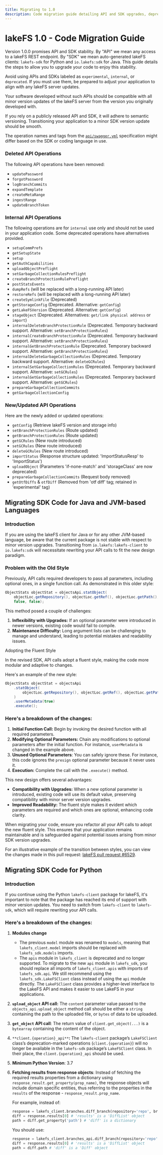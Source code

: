 ```yaml
---
title: Migrating to 1.0
description: Code migration guide detailing API and SDK upgrades, deprecated and new API operations, and SDK migration processes for both Java/JVM and Python with code refactoring examples for improved stability and compatibility.
---
```


# lakeFS 1.0 - Code Migration Guide

Version 1.0.0 promises API and SDK stability. By "API" we mean any access to a lakeFS REST endpoint. By "SDK" we mean auto-generated lakeFS clients: `lakefs-sdk` for Python and `io.lakefs:sdk` for Java. This guide details the steps to allow you to upgrade your code to enjoy this stability.

Avoid using APIs and SDKs labeled as `experimental`, `internal`, or `deprecated`. If you must use them, be prepared to adjust your application to align with any lakeFS server updates.

Your software developed without such APIs should be compatible with all minor version updates of the lakeFS server from the version you originally developed with.

If you rely on a publicly released API and SDK, it will adhere to semantic versioning. Transitioning your application to a minor SDK version update should be smooth.

The operation names and tags from the [`api/swagger.yml`](https://github.com/treeverse/lakeFS/blob/7d9feeb0211a637e2b8a63abaa629efc968d7c9e/api/swagger.yml) specification might differ based on the SDK or coding language in use.

### Deleted API Operations

The following API operations have been removed:

- `updatePassword`
- `forgotPassword`
- `logBranchCommits`
- `expandTemplate`
- `createMetaRange`
- `ingestRange`
- `updateBranchToken`

### Internal API Operations

The following operations are for `internal` use only and should not be used in your application code. Some deprecated operations have alternatives provided.

- `setupCommPrefs`
- `getSetupState`
- `setup`
- `getAuthCapabilities`
- `uploadObjectPreflight`
- `setGarbageCollectionRulesPreflight`
- `createBranchProtectionRulePreflight`
- `postStatsEvents`
- `dumpRefs` (will be replaced with a long-running API later)
- `restoreRefs` (will be replaced with a long-running API later)
- `createSymlinkFile` (Deprecated)
- `getStorageConfig` (Deprecated. Alternative: `getConfig`)
- `getLakeFSVersion` (Deprecated. Alternative: `getConfig`)
- `stageObject` (Deprecated. Alternatives: `get/link physical address` or `import`)
- `internalDeleteBranchProtectionRule` (Deprecated. Temporary backward support. Alternative: `setBranchProtectionRules`)
- `internalCreateBranchProtectionRule` (Deprecated. Temporary backward support. Alternative: `setBranchProtectionRules`)
- `internalGetBranchProtectionRule` (Deprecated. Temporary backward support. Alternative: `getBranchProtectionRules`)
- `internalDeleteGarbageCollectionRules` (Deprecated. Temporary backward support. Alternative: `deleteGCRules`)
- `internalSetGarbageCollectionRules` (Deprecated. Temporary backward support. Alternative: `setGCRules`)
- `internalGetGarbageCollectionRules` (Deprecated. Temporary backward support. Alternative: `getGCRules`)
- `prepareGarbageCollectionCommits`
- `getGarbageCollectionConfig`

### New/Updated API Operations

Here are the newly added or updated operations:

- `getConfig` (Retrieve lakeFS version and storage info)
- `setBranchProtectionRules` (Route updated)
- `getBranchProtectionRules` (Route updated)
- `getGCRules` (New route introduced)
- `setGCRules` (New route introduced)
- `deleteGCRules` (New route introduced)
- `importStatus` (Response structure updated: 'ImportStatusResp' to 'ImportStatus')
- `uploadObject` (Parameters 'if-none-match' and 'storageClass' are now deprecated)
- `prepareGarbageCollectionCommits` (Request body removed)
- `getOtfDiffs` & `otfDiff` (Removed from 'otf diff' tag; retained in 'experimental' tag)

## Migrating SDK Code for Java and JVM-based Languages

### Introduction

If you are using the lakeFS client for Java or for any other JVM-based language, be aware that the current package is not stable with respect to minor version upgrades.
Transitioning from `io.lakefs:lakefs-client` to `io.lakefs:sdk` will necessitate rewriting your API calls to fit the new design paradigm.


### Problem with the Old Style

Previously, API calls required developers to pass all parameters, including optional ones, in a single function call. As demonstrated in this older style:

```java
ObjectStats objectStat = objectsApi.statObject(
    objectLoc.getRepository(), objectLoc.getRef(), objectLoc.getPath(),
    false, false);
```

This method posed a couple of challenges:

1. **Inflexibility with Upgrades:** If an optional parameter were introduced in newer versions, existing code would fail to compile.
2. **Maintenance Difficulty:** Long argument lists can be challenging to manage and understand, leading to potential mistakes and readability issues.

Adopting the Fluent Style

In the revised SDK, API calls adopt a fluent style, making the code more modular and adaptive to changes.

Here's an example of the new style:

```java
ObjectStats objectStat = objectsApi
    .statObject(
        objectLoc.getRepository(), objectLoc.getRef(), objectLoc.getPath()
    )
    .userMetadata(true)
    .execute();
```


### Here's a breakdown of the changes:

1. **Initial Function Call:** Begin by invoking the desired function with all required parameters.
2. **Modifying Optional Parameters:** Chain any modifications to optional parameters after the initial function. For instance, `userMetadata` is changed in the example above.
3. **Unused Optional Parameters**: You can safely ignore these. For instance, this code ignores the `presign` optional parameter because it never uses it.
4. **Execution:** Complete the call with the `.execute()` method.

This new design offers several advantages:

- **Compatibility with Upgrades:** When a new optional parameter is introduced, existing code will use its default value, preserving compatibility with minor server version upgrades.
- **Improved Readability:** The fluent style makes it evident which parameters are required and which ones are optional, enhancing code clarity.

When migrating your code, ensure you refactor all your API calls to adopt the new fluent style. This ensures that your application remains maintainable and is safeguarded against potential issues arising from minor SDK version upgrades.

For an illustrative example of the transition between styles, you can view the changes made in this pull request: [lakeFS pull request #6529](https://github.com/treeverse/lakeFS/pull/6529/files#diff-4c50b9ac3bf6bfc05e3b6ff0fbe2fd3214f31afb5b449732d90efe5f97f67167R666).


## Migrating SDK Code for Python

### Introduction

If you continue using the Python `lakefs-client` package for lakeFS, it's important to note that the package has reached its end of support with minor version updates.
You need to switch from `lakefs-client` to `lakefs-sdk`, which will require rewriting your API calls.

### Here's a breakdown of the changes:

1. **Modules change**
   - The previous `model` module was renamed to `models`, meaning that `lakefs_client.model` imports should be replaced with `lakefs_sdk.models` imports.
   - The `apis` module in `lakefs_client` is deprecated and no longer supported. To migrate to the new `api` module in `lakefs_sdk`, you should replace all imports of `lakefs_client.apis` with imports of `lakefs_sdk.api`. We still recommend using the `lakefs_sdk.LakeFSClient` class instead of using the `api` module directly. The `LakeFSClient` class provides a higher-level interface to the LakeFS API and makes it easier to use LakeFS in your applications.
2. **`upload_object` API call:** The `content` parameter value passed to the `objects_api.upload_object` method call should be either a `string` containing the path to the uploaded file, or `bytes` of data to be uploaded.
3. **`get_object`** **API call**: The return value of `client.get_object(...)` is a `bytearray` containing the content of the object.
4. `**client.{operation}_api**`**:** The `lakefs-client` package’s `LakeFSClient` class’s deprecation-marked operations (`client.{operation}`) will no longer be available in the `lakefs-sdk` package’s `LakeFSClient` class. In their place, the `client.{operation}_api` should be used.
5. **Minimum Python Version**: 3.7
6. **Fetching results from response objects**: Instead of fetching the required results properties from a dictionary using `response_result.get_property(prop_name)`, the response objects will include domain specific entities, thus referring to the properties in the `results` of the response - `response_result.prop_name`.

   For example, instead of:

   ```python
   response = lakefs_client.branches.diff_branch(repository='repo', branch='main')
   diff = response.results[0] # 'results' is a 'DiffList' object
   path = diff.get_property('path') # 'diff' is a dictionary
   ```

   You should use:

   ```python
   response = lakefs_client.branches_api.diff_branch(repository='repo', branch='main')
   diff = response.results[0] # 'results' is a 'DiffList' object
   path = diff.path # 'diff' is a 'Diff' object
   ```

